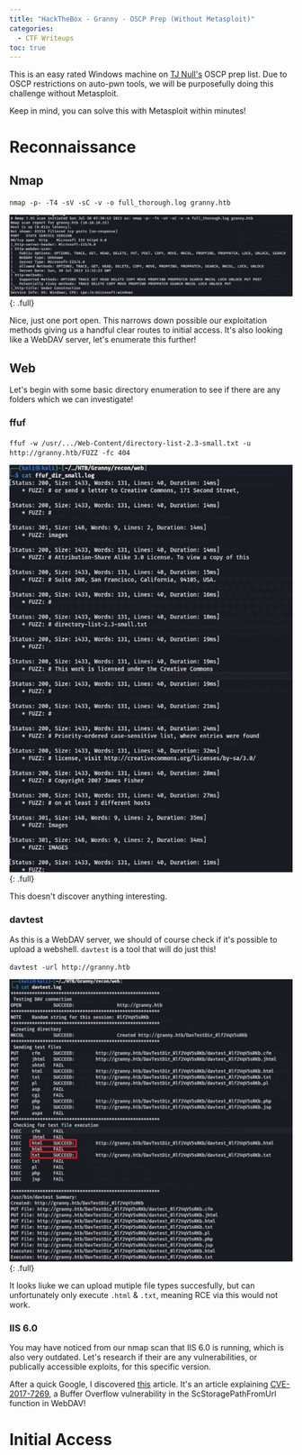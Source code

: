 ```yaml
---
title: "HackTheBox - Granny - OSCP Prep (Without Metasploit)"
categories:
  - CTF Writeups
toc: true
---
```


This is an easy rated Windows machine on [TJ Null's](https://docs.google.com/spreadsheets/u/1/d/1dwSMIAPIam0PuRBkCiDI88pU3yzrqqHkDtBngUHNCw8/htmlview#) OSCP prep list. Due to OSCP restrictions on auto-pwn tools, we will be purposefully doing this challenge without Metasploit. 

Keep in mind, you can solve this with Metasploit within minutes!

# Reconnaissance

## Nmap 

`nmap -p- -T4 -sV -sC -v -o full_thorough.log granny.htb`

[![1](/assets/images/Granny/1.png)](/assets/images/Granny/1.png){: .full}

Nice, just one port open. This narrows down possible our exploitation methods giving us a handful clear routes to initial access. It's also looking like a WebDAV server, let's enumerate this further!

## Web

Let's begin with some basic directory enumeration to see if there are any folders which we can investigate!

### ffuf

`ffuf -w /usr/.../Web-Content/directory-list-2.3-small.txt -u http://granny.htb/FUZZ -fc 404`

[![2](/assets/images/Granny/2.png)](/assets/images/Granny/2.png){: .full}

This doesn't discover anything interesting.

### davtest

As this is a WebDAV server, we should of course check if it's possible to upload a webshell. `davtest` is a tool that will do just this!

`davtest -url http://granny.htb`

[![3](/assets/images/Granny/3.png)](/assets/images/Granny/3.png){: .full}

It looks liuke we can upload mutiple file types succesfully, but can unfortunately only execute `.html` & `.txt`, meaning RCE via this would not work.

### IIS 6.0

You may have noticed from our nmap scan that IIS 6.0 is running, which is also very outdated. Let's research if their are any vulnerabilities, or publically accessible exploits, for this specific version.

After a quick Google, I discovered [this](https://www.trendmicro.com/en_us/research/17/c/iis-6-0-vulnerability-leads-code-execution.html) article. It's an article explaining [CVE-2017-7269](https://cve.mitre.org/cgi-bin/cvename.cgi?name=CVE-2017-7269), a Buffer Overflow vulnerability in the ScStoragePathFromUrl function in WebDAV! 

# Initial Access

##  
